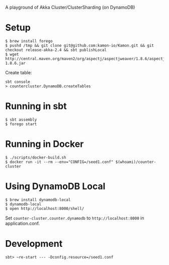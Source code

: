 A playground of Akka Cluster/ClusterSharding (on DynamoDB)

# Setup

```
$ brew install forego
$ pushd /tmp && git clone git@github.com:kamon-io/Kamon.git && git checkout release-akka-2.4 && sbt publishLocal
$ wget http://central.maven.org/maven2/org/aspectj/aspectjweaver/1.8.6/aspectjweaver-1.8.6.jar
```

Create table:

```
sbt console
> countercluster.DynamoDB.createTables
```

# Running in sbt

```
$ sbt assembly
$ forego start
```

# Running in Docker

```
$ ./scripts/docker-build.sh
$ docker run -it --rm --env="CONFIG=/seed1.conf" $(whoami)/counter-cluster
```

# Using DynamoDB Local

```
$ brew install dynamodb-local
$ dynamodb-local
$ open http://localhost:8000/shell/
```

Set `counter-cluster.counter.dynamodb` to `http://localhost:8000` in application.conf.

# Development

```
sbt> ~re-start --- -Dconfig.resource=/seed1.conf
```
